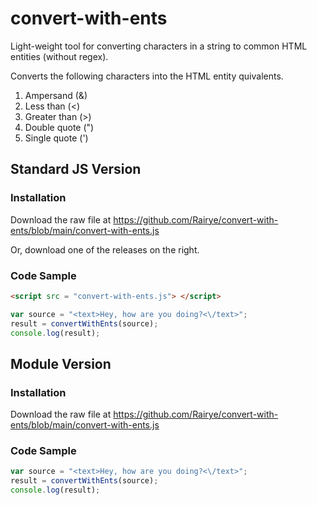 # convert-with-ents
Light-weight tool for converting characters in a string to common HTML entities (without regex).

Converts the following characters into the HTML entity quivalents.

1. Ampersand (&)
2. Less than (<)
3. Greater than (>)
4. Double quote (")
5. Single quote (')

## Standard JS Version 

### Installation

Download the raw file at https://github.com/Rairye/convert-with-ents/blob/main/convert-with-ents.js

Or, download one of the releases on the right.

### Code Sample

```html
<script src = "convert-with-ents.js"> </script>
```
```javascript
var source = "<text>Hey, how are you doing?<\/text>";
result = convertWithEnts(source);
console.log(result);
```
## Module Version 

### Installation

Download the raw file at https://github.com/Rairye/convert-with-ents/blob/main/convert-with-ents.js

### Code Sample

```javascript
var source = "<text>Hey, how are you doing?<\/text>";
result = convertWithEnts(source);
console.log(result);
```
